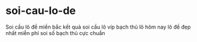 # soi-cau-lo-de
Soi cầu lô đề miền bắc kết quả soi cầu lô víp bạch thủ lô hôm nay lô đề đẹp nhất miễn phí soi số bạch thủ cực chuẩn
